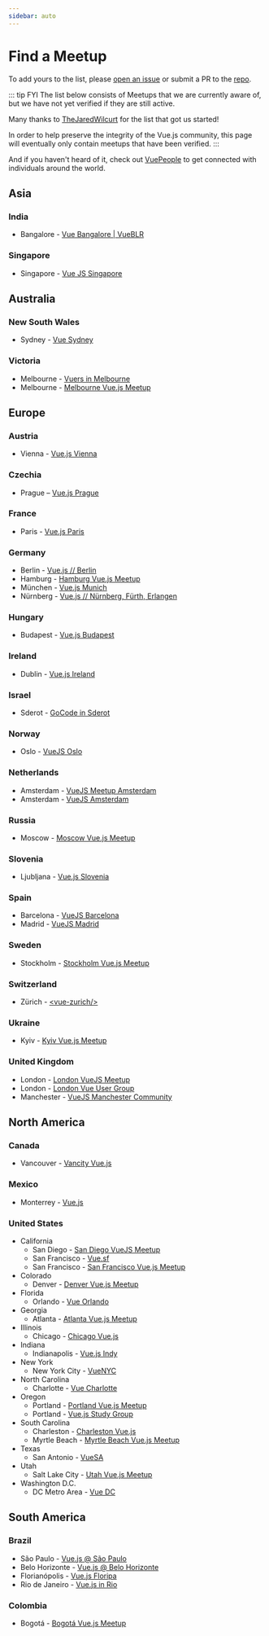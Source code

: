 ```yaml
---
sidebar: auto
---
```


# Find a Meetup

To add yours to the list, please [open an issue](https://github.com/bencodezen/vue-meetups/issues/new) or submit a PR to the [repo](https://github.com/bencodezen/vue-meetups).

::: tip FYI
The list below consists of Meetups that we are currently aware of, but we have not yet verified if they are still active.

Many thanks to [TheJaredWilcurt](https://github.com/TheJaredWilcurt) for the list that got us started!

In order to help preserve the integrity of the Vue.js community, this page will eventually only contain meetups that have been verified.
:::

And if you haven't heard of it, check out [VuePeople](https://vuepeople.org) to get connected with individuals around the world.

## Asia

### India

* Bangalore - [Vue Bangalore | VueBLR](https://meetup.com/vue-bangalore)

### Singapore

* Singapore - [Vue JS Singapore](https://meetup.com/Vue-JS-Singapore)

## Australia

### New South Wales

* Sydney - [Vue Sydney](https://meetup.com/vue-sydney)

### Victoria

* Melbourne - [Vuers in Melbourne](https://meetup.com/Vuers-in-Melbourne)
* Melbourne - [Melbourne Vue.js Meetup](https://meetup.com/vuejs-melbourne)

## Europe

### Austria

* Vienna - [Vue.js Vienna](https://meetup.com/Vue-js-Vienna)

### Czechia

* Prague – [Vue.js Prague](https://www.meetup.com/vuejsprague)

### France

* Paris - [Vue.js Paris](https://meetup.com/Vuejs-Paris)

### Germany

* Berlin - [Vue.js // Berlin](https://meetup.com/Vue-js-Berlin)
* Hamburg - [Hamburg Vue.js Meetup](https://meetup.com/Hamburg-Vue-js-Meetup)
* München - [Vue.js Munich](https://meetup.com/Vue-js-Munich)
* Nürnberg - [Vue.js // Nürnberg, Fürth, Erlangen](https://meetup.com/vue-nfe)

### Hungary

* Budapest - [Vue.js Budapest](https://meetup.com/Vue-js-Budapest)

### Ireland

* Dublin - [Vue.js Ireland](https://meetup.com/vuejs-ireland)

### Israel

* Sderot - [GoCode in Sderot](https://www.meetup.com/GoCode-in-Sderot/)

### Norway

* Oslo - [VueJS Oslo](https://meetup.com/VueJS-Oslo)

### Netherlands

* Amsterdam - [VueJS Meetup Amsterdam](https://meetup.com/VueJSMeetupAmsterdam)
* Amsterdam - [VueJS Amsterdam](https://meetup.com/VueJS-Amsterdam)

### Russia

* Moscow - [Moscow Vue.js Meetup](https://meetup.com/vue-js-moscow)

### Slovenia

* Ljubljana - [Vue.js Slovenia](https://meetup.com/vue-slovenia)

### Spain

* Barcelona - [VueJS Barcelona](https://www.meetup.com/VueJS-BCN/)
* Madrid - [VueJS Madrid](https://www.meetup.com/VueJS-Madrid/)

### Sweden

* Stockholm - [Stockholm Vue.js Meetup](https://meetup.com/Stockholm-Vue-js-Meetup)

### Switzerland

* Zürich - [\<vue-zurich\/\>](https://meetup.com/vue_zurich)

### Ukraine

* Kyiv - [Kyiv Vue.js Meetup](https://meetup.com/Kyiv-Vue-js-Meetup)

### United Kingdom

* London - [London VueJS Meetup](https://meetup.com/London-Vue-js-Meetup)
* London - [London Vue User Group](https://meetup.com/london-vue-user-group)
* Manchester - [VueJS Manchester Community](https://www.meetup.com/VueJS-Manchester/)

## North America

### Canada

* Vancouver - [Vancity Vue.js](https://www.meetup.com/Vancity-Vue-js/)

### Mexico

* Monterrey - [Vue.js](https://meetup.com/Vue-js)

### United States

* California
  * San Diego - [San Diego VueJS Meetup](https://meetup.com/San-Diego-VueJS-Meetup)
  * San Francisco - [Vue.sf](https://meetup.com/vue-sf)
  * San Francisco - [San Francisco Vue.js Meetup](https://meetup.com/VuejsSF)
* Colorado
  * Denver - [Denver Vue.js Meetup](https://meetup.com/Denver-Vue-js-Meetup)
* Florida
  * Orlando - [Vue Orlando](https://www.meetup.com/VueOrlando/)
* Georgia
  * Atlanta - [Atlanta Vue.js Meetup](https://meetup.com/Atlanta-Vue-js-Meetup)
* Illinois
  * Chicago - [Chicago Vue.js](https://www.meetup.com/Chicago-Vue-js)
* Indiana
  * Indianapolis - [Vue.js Indy](https://meetup.com/vuejsindy)
* New York
  * New York City - [VueNYC](https://meetup.com/vueJsNYC)
* North Carolina
  * Charlotte - [Vue Charlotte](https://www.meetup.com/Meetup-Vue-Charlotte/)
* Oregon
  * Portland - [Portland Vue.js Meetup](https://www.meetup.com/Portland-Vue-js-Meetup)
  * Portland - [Vue.js Study Group](https://meetup.com/Vue-js-Study-Group)
* South Carolina
  * Charleston - [Charleston Vue.js](https://www.meetup.com/Charleston-Vue-js/)
  * Myrtle Beach - [Myrtle Beach Vue.js Meetup](https://www.meetup.com/myrtle-beach-vue-javascript-meetup/)
* Texas
  * San Antonio - [VueSA](https://meetup.com/meetup-group-mltMsxBD)
* Utah
  * Salt Lake City - [Utah Vue.js Meetup](https://meetup.com/utah-vue)
* Washington D.C.
  * DC Metro Area - [Vue DC](https://meetup.com/Vue-DC)

## South America

### Brazil

* São Paulo - [Vue.js @ São Paulo](https://www.meetup.com/VueJS-SP/)
* Belo Horizonte - [Vue.js @ Belo Horizonte](https://meetup.com/Vuejs-at-BH)
* Florianópolis - [Vue.js Floripa](https://meetup.com/floripa-vuejs)
* Rio de Janeiro - [Vue.js in Rio](https://meetup.com/Vue-js-in-Rio)

### Colombia

* Bogotá - [Bogotá Vue.js Meetup](https://meetup.com/Bogota-Vue-js-Meetup)
